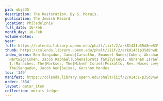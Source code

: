 ```yaml
---
pid: obj335
description: The Restoration. By S. Morais.
publication: The Jewish Record
location: Philadelphia
full_date: 16-Feb
month_day: 16-Feb
volume-notes:
year:
full: https://colenda.library.upenn.edu/phalt/iiif/2/ark81431p35d8nw83%2FSHA256E-s8380038--da8b3eada0cdf120a2d13124fef07536cb34ed420b797b147b1f8f838ce62b3e.jpeg/full/3500,/0/default.jpg
thumb: https://colenda.library.upenn.edu/phalt/iiif/2/ark81431p35d8nw83%2FSHA256E-s8380038--da8b3eada0cdf120a2d13124fef07536cb34ed420b797b147b1f8f838ce62b3e.jpeg/full/!200,200/0/default.jpg
index_terms: Ben Sangadun, Jacob|Carvalho, Emanuel Nunes|Cohen, Abraham Hyman|Cohen,
  Hartwig|Cohen, Jacob Raphael|Cohens|Gratz family|Keys, Abraham Israel|Leeser, Rev
  I.|Maraches, The|Markses, The|Mikveh Israel|Peixotto, Rev. Moses Levy Maduro|Philipses,
  The|Sangadun, Jacob ben|Seixas, Gershom Mendes
toc: '349'
manifest: https://colenda.library.upenn.edu/phalt/iiif/2/81431-p35d8nw83/manifest
order: '334'
layout: qatar_item
collection: morais_ledger
---
```

